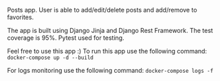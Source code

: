 

Posts app. User is able to add/edit/delete posts and add/remove to favorites.

The app is built using Django Jinja and Django Rest Framework.
The test coverage is 95%. Pytest used for testing.

Feel free to use this app :)
To run this app use the following command:
```docker-compose up -d --build```

For logs monitoring use the following command: 
```docker-compose logs -f```
